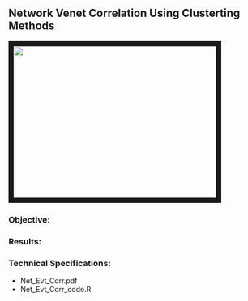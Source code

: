 ## Network Venet Correlation Using Clusterting Methods

<img src="./network.jp" 
 width="400" height="300" border="10" />

### Objective:


### Results:




### Technical Specifications:



* Net_Evt_Corr.pdf
* Net_Evt_Corr_code.R
